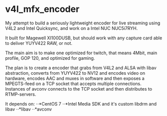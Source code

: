 # v4l_mfx_encoder

My attempt to build a seriously lightweight encoder for live streaming using V4L2 and Intel Quicksync, and work on a Intel NUC NUC5i7RYH.

It built for Magewell XI100DUSB, but should work with any capture card able to deliver YUYV422 RAW, or not.

The main aim is to make one optimized for twitch, that means 4Mbit, main profile, GOP 120, and optimized for gaming.

The plan is to create a encoder that grabs from V4L2 and ALSA with libav abstraction, converts from YUYV422 to NV12 and encodes video on hardware, encodes AAC and muxes in software and then exposes a MPEGTS-feed on a TCP socket that accepts multiple connections.
Instances of avconv connects to the TCP socket and then distributes to RTMP-servers.

It depends on:
⋅⋅*CentOS 7
⋅⋅*Intel Media SDK and it's custom libdrm and libav
⋅⋅*libav
⋅⋅*avconv
